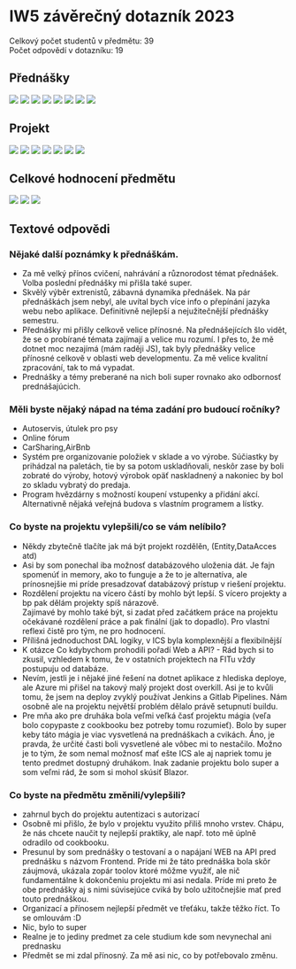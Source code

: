 # IW5 závěrečný dotazník 2023

Celkový počet studentů v předmětu: 39 <br>
Počet odpovědí v dotazníku: 19

## Přednášky
![](./assets/IW5_2023_zaverecny_dotaznik_01_odbornost_prednasejicich.png)
![](./assets/IW5_2023_zaverecny_dotaznik_02_interaktivita.png)
![](./assets/IW5_2023_zaverecny_dotaznik_03_nejlepsi_prednasky.png)
![](./assets/IW5_2023_zaverecny_dotaznik_04_prednasky_na_nahrazeni.png)
![](./assets/IW5_2023_zaverecny_dotaznik_05_ucast_nazivo.png)
![](./assets/IW5_2023_zaverecny_dotaznik_06_ucast_celkem.png)
![](./assets/IW5_2023_zaverecny_dotaznik_07_neucast_duvody.png)
![](./assets/IW5_2023_zaverecny_dotaznik_08_timeline_v_prezentacich.png)

## Projekt
![](./assets/IW5_2023_zaverecny_dotaznik_09_zadani_projektu.png)
![](./assets/IW5_2023_zaverecny_dotaznik_10_hodnoceni_projektu.png)
![](./assets/IW5_2023_zaverecny_dotaznik_11_co_vas_na_projektu_bavilo.png)
![](./assets/IW5_2023_zaverecny_dotaznik_12_co_vam_na_projektu_delalo_nevjice_problemu.png)
![](./assets/IW5_2023_zaverecny_dotaznik_13_pouziti_net_7_preview.png)
![](./assets/IW5_2023_zaverecny_dotaznik_14_zavedeni_vice_dilcich_casti_projektu.png)
![](./assets/IW5_2023_zaverecny_dotaznik_15_prohozeni_poradi_web_a_api.png)

## Celkové hodnocení předmětu
![](./assets/IW5_2023_zaverecny_dotaznik_16_zaujal_vas_predmet.png)
![](./assets/IW5_2023_zaverecny_dotaznik_17_komunikace_pres_discord.png)
![](./assets/IW5_2023_zaverecny_dotaznik_18_souhlasite_se_zverejnenim_textovych_odpovedi.png)

## Textové odpovědi

### Nějaké další poznámky k přednáškám.
- Za mě velký přínos cvičení, nahrávání a různorodost témat přednášek. Volba poslední přednášky mi přišla také super.
- Skvělý výběr extrenistů, zábavná dynamika přednášek. Na pár přednáškách jsem nebyl, ale uvítal bych více info o přepínání jazyka webu nebo aplikace. Definitivně nejlepší a nejužitečnější přednášky semestru.
- Přednášky mi přišly celkově velice přínosné. Na přednášejících šlo vidět, že se o probírané témata zajímají a velice mu rozumí. I přes to, že mě dotnet moc nezajímá (mám raději JS), tak byly přednášky velice přínosné celkově v oblasti web developmentu. Za mě velice kvalitní zpracování, tak to má vypadat.
- Prednášky a témy preberané na nich boli super rovnako ako odbornosť prednášajúcich.

### Měli byste nějaký nápad na téma zadání pro budoucí ročníky?
- Autoservis, útulek pro psy
- Online fórum
- CarSharing,AirBnb
- Systém pre organizovanie položiek v sklade a vo výrobe. Súčiastky by prihádzal na paletách, tie by sa potom uskladňovali, neskôr zase by boli zobraté do výroby, hotový výrobok opäť naskladnený a nakoniec by bol zo skladu vybratý do predaja.
- Program hvězdárny s možností koupení vstupenky a přidání akcí. Alternativně nějaká veřejná budova s vlastním programem a lístky.

### Co byste na projektu vylepšili/co se vám nelíbilo?
- Někdy zbytečně tlačíte jak má být projekt rozdělěn, (Entity,DataAcces atd)
- Asi by som ponechal iba možnosť databázového uloženia dát. Je fajn spomenúť in memory, ako to funguje a že to je alternatíva, ale prínosnejšie mi príde presadzovať databázový prístup v riešení projektu.
- Rozdělení projektu na vícero částí by mohlo být lepší. S vícero projekty a bp pak dělám projekty spíš nárazově. <br>
Zajímavé by mohlo také být, si zadat před začátkem práce na projektu očekávané rozdělení práce a pak finální (jak to dopadlo). Pro vlastní reflexi čistě pro tým, ne pro hodnocení.
- Přílišná jednoduchost DAL logiky, v ICS byla komplexnější a flexibilnější
- K otázce Co kdybychom prohodili pořadí Web a API? - Rád bych si to zkusil, vzhledem k tomu, že v ostatních projektech na FITu vždy postupuju od databáze.
- Nevím, jestli je i nějaké jiné řešení na dotnet aplikace z hlediska deploye, ale Azure mi přišel na takový malý projekt dost overkill. Asi je to kvůli tomu, že jsem na deploy zvyklý používat Jenkins a Gitlab Pipelines. Nám osobně ale na projektu největší problém dělalo právě setupnutí buildu.
- Pre mňa ako pre druháka bola veľmi veľká časť projektu mágia (veľa bolo copypaste z cookbooku bez potreby tomu rozumieť). Bolo by super keby táto mágia je viac vysvetlená na prednáškach a cvikách. Áno, je pravda, že určité časti boli vysvetlené ale vôbec mi to nestačilo. Možno je to tým, že som nemal možnosť mať ešte ICS ale aj napriek tomu je tento predmet dostupný druhákom. Inak zadanie projektu bolo super a som veľmi rád, že som si mohol skúsiť Blazor.

### Co byste na předmětu změnili/vylepšili?
- zahrnul bych do projektu autentizaci s autorizací
- Osobně mi přišlo, že bylo v projektu využito přiliš mnoho vrstev. Chápu, že nás chcete naučit ty nejlepší praktiky, ale např. toto mě úplně odradilo od cookbooku.
- Presunul by som prednášky o testovaní a o napájaní WEB na API pred prednášku s názvom Frontend. Príde mi že táto prednáška bola skôr záujmová, ukázala zopár toolov ktoré môžme využiť, ale nič fundamentálne k dokončeniu projektu mi asi nedala. Príde mi preto že obe prednášky aj s nimi súvisejúce cviká by bolo užitočnejšie mať pred touto prednáškou.
- Organizací a přínosem nejlepší předmět ve třeťáku, takže těžko říct. To se omlouvám :D
- Nic, bylo to super
- Realne je to jediny predmet za cele studium kde som nevynechal ani prednasku
- Předmět se mi zdal přínosný. Za mě asi nic, co by potřebovalo změnu.